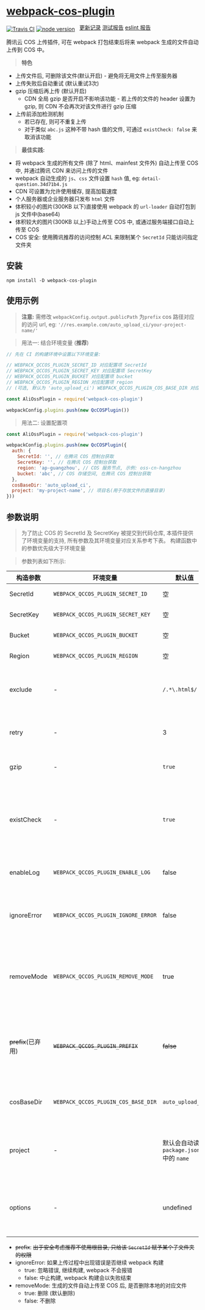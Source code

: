 # [webpack-cos-plugin](https://git.io/fjbHm)

[![Travis CI](https://img.shields.io/travis/GuiGu0101/webpack-qcloud-cos-plugin/master.svg)](https://travis-ci.org/GuiGu0101/webpack-qcloud-cos-plugin)
[![node version](https://img.shields.io/node/v/webpack-cos-plugin.svg)](https://nodejs.org)
<span style="position:relative;top: -4px;margin-left: 8px;">
  <a target="_blank" href="https://git.io/fjb1l">更新记录</a>
  <a target="_blank" href="https://git.io/fjbHO">测试报告</a>
  <a target="_blank" href="https://git.io/fjbH3">eslint 报告</a>
</span>

腾讯云 COS 上传插件, 可在 webpack 打包结束后将来 webpack 生成的文件自动上传到 COS 中。

> **特色**

* 上传文件后, 可删除该文件(默认开启) - 避免将无用文件上传至服务器
* 上传失败后自动重试 (默认重试3次)
* gzip 压缩后再上传 (默认开启)
  * CDN 全局 gzip 是否开启不影响该功能 - 若上传的文件的 header 设置为 gzip, 则 CDN 不会再次对该文件进行 gzip 压缩
* 上传前添加检测机制
  * 若已存在, 则可不重复上传
  * 对于类似 `abc.js` 这种不带 hash 值的文件, 可通过 `existCheck: false` 来取消该功能

> **最佳实践:**

* 将 webpack 生成的所有文件 (除了 html、mainfest 文件外) 自动上传至 COS 中, 并通过腾讯 CDN 来访问上传的文件
* webpack 自动生成的 `js`、`css` 文件设置 `hash` 值, eg: `detail-question.34d71b4.js`
* CDN 可设置为允许使用缓存, 提高加载速度
* 个人服务器或企业服务器只发布 `html` 文件
* 体积较小的图片(300KB 以下)直接使用 webpack 的 `url-loader` 自动打包到 js 文件中(base64)
* 体积较大的图片(300KB 以上)手动上传至 COS 中, 或通过服务端接口自动上传至 COS
* COS 安全: 使用腾讯推荐的访问控制 ACL 来限制某个 `SecretId` 只能访问指定文件夹

## 安装

```
npm install -D webpack-cos-plugin
```

## 使用示例

> **注意:** 需修改 `webpackConfig.output.publicPath` 为`prefix` cos 路径对应的访问 url, eg: `'//res.example.com/auto_upload_ci/your-project-name/'`

> 用法一: 结合环境变量 (**推荐**)

```javascript
// 先在 CI 的构建环境中设置以下环境变量:

// WEBPACK_QCCOS_PLUGIN_SECRET_ID 对应配置项 SecretId
// WEBPACK_QCCOS_PLUGIN_SECRET_KEY 对应配置项 SecretKey
// WEBPACK_QCCOS_PLUGIN_BUCKET 对应配置项 bucket
// WEBPACK_QCCOS_PLUGIN_REGION 对应配置项 region
// (可选, 默认为 'auto_upload_ci') WEBPACK_QCCOS_PLUGIN_COS_BASE_DIR 对应配置项 cosBaseDir

const AliOssPlugin = require('webpack-cos-plugin')

webpackConfig.plugins.push(new QcCOSPlugin())
```

> 用法二: 设置配置项

```javascript
const AliOssPlugin = require('webpack-cos-plugin')

webpackConfig.plugins.push(new QcCOSPlugin({
  auth: {
    SecretId: '', // 在腾讯 COS 控制台获取
    SecretKey: '', // 在腾讯 COS 控制台获取
    region: 'ap-guangzhou', // COS 服务节点, 示例: oss-cn-hangzhou
    bucket: 'abc', // COS 存储空间, 在腾讯 COS 控制台获取
  },
  cosBaseDir: 'auto_upload_ci',
  project: 'my-project-name', // 项目名(用于存放文件的直接目录)
}))
```

## 参数说明

> 为了防止 COS 的 SecretId 及 SecretKey 被提交到代码仓库, 本插件提供了环境变量的支持, 所有参数及其环境变量对应关系参考下表。
> 构建函数中的参数优先级大于环境变量

> 参数列表如下所示:

构造参数 | 环境变量 | 默认值 | 说明 |
---  | --- | --- | --- |
SecretId | `WEBPACK_QCCOS_PLUGIN_SECRET_ID` | 空 | COS 访问 id |
SecretKey | `WEBPACK_QCCOS_PLUGIN_SECRET_KEY` | 空 | COS 访问 key |
Bucket | `WEBPACK_QCCOS_PLUGIN_BUCKET` | 空 | COS 存储空间 |
Region | `WEBPACK_QCCOS_PLUGIN_REGION` | 空 | COS 服务节点 |
exclude | - | `/.*\.html$/` | 即匹配该正则的文件名 不会被上传到 COS |
retry | - | 3 | 上传失败后重试次数, 0 代表不重试 |
gzip | - | `true` | 是否在上传前进行 gzip 压缩 |
existCheck | - | `true` | 上传前是否先检测已存在(已存在则不重复上传, 不存在才进行上传) |
enableLog | `WEBPACK_QCCOS_PLUGIN_ENABLE_LOG` | false | 是否输出详细的日志信息 |
ignoreError | `WEBPACK_QCCOS_PLUGIN_IGNORE_ERROR` | false | 上传过程中出现错误是否继续 webpack 构建 |
removeMode | `WEBPACK_QCCOS_PLUGIN_REMOVE_MODE` | true | 生成的文件自动上传至 COS 后, 是否删除本地的对应文件 |
~~prefix~~(已弃用) | ~~`WEBPACK_QCCOS_PLUGIN_PREFIX`~~ | ~~false~~ | ~~目录前缀, 文件会上传到该指定目录下, 请确保 `SecretId` 有该目录的写权限~~ |
cosBaseDir | `WEBPACK_QCCOS_PLUGIN_COS_BASE_DIR` | `auto_upload_ci` | COS 中存放上传文件的一级目录名 |
project | - | 默认会自动读取 `package.json` 中的 `name` | COS 中存放上传文件的二级目录, 一般为项目名 |
options | - | undefined | 对象类型. [可用于设置文件的请求头、超时时间等](https://cloud.tencent.com/document/product/436/36119#.E5.8F.82.E6.95.B0.E8.AF.B4.E6.98.8E2) |

* ~~prefix~~: ~~出于安全考虑推荐不使用根目录, 只给该 `SecretId` 赋予某个子文件夹的权限~~
* ignoreError: 如果上传过程中出现错误是否继续 webpack 构建
  - true: 忽略错误, 继续构建, webpack 不会报错
  - false: 中止构建, webpack 构建会以失败结束
* removeMode: 生成的文件自动上传至 COS 后, 是否删除本地的对应文件
  - true: 删除 (默认删除)
  - false: 不删除
